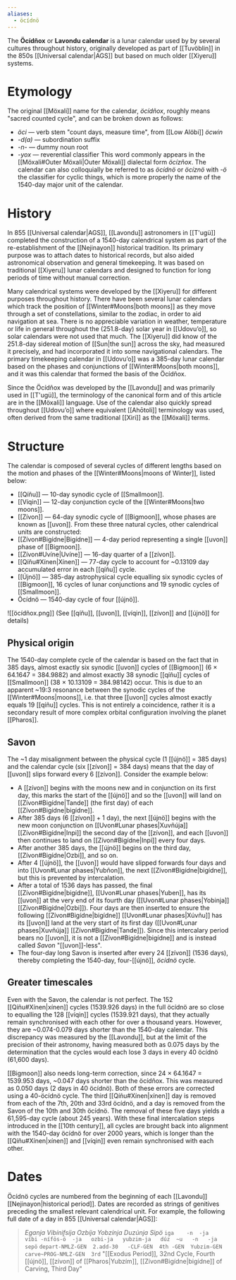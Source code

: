 ```yaml
---
aliases:
  - öcídnö
---
```

The **Öcídñox** or **Lavondu calendar** is a lunar calendar used by by several cultures throughout history, originally developed as part of [[Tuvöblin]] in the 850s [[Universal calendar|AGS]] but based on much older [[Xiyeru]] systems.
# Etymology
The original [[Möxali]] name for the calendar, *öcídñox*, roughly means "sacred counted cycle", and can be broken down as follows:
- *öci* — verb stem "count days, measure time", from [[Low Alöbi]] *öcwin*
- *-d(a)* — subordination suffix
- *-n-* — dummy noun root
- *-yox* — reverential classifier
This word commonly appears in the [[Möxali#Outer Möxali|Outer Möxali]] dialectal form *öcízñox*. The calendar can also colloquially be referred to as *öcídnö* or *öcíznö* with *-ö* the classifier for cyclic things, which is more properly the name of the 1540-day major unit of the calendar.
# History
In 855 [[Universal calendar|AGS]], [[Lavondu]] astronomers in [[T'ugü]] completed the construction of a 1540-day calendrical system as part of the re-establishment of the [[Nejinayon]] historical tradition. Its primary purpose was to attach dates to historical records, but also aided astronomical observation and general timekeeping. It was based on traditional [[Xiyeru]] lunar calendars and designed to function for long periods of time without manual correction.

Many calendrical systems were developed by the [[Xiyeru]] for different purposes throughout history. There have been several lunar calendars which track the position of [[Winter#Moons|both moons]] as they move through a set of constellations, similar to the zodiac, in order to aid navigation at sea. There is no appreciable variation in weather, temperature or life in general throughout the (251.8-day) solar year in [[Udovuʼo]], so solar calendars were not used that much. The [[Xiyeru]] did know of the 251.8-day sidereal motion of [[Sun|the sun]] across the sky, had measured it precisely, and had incorporated it into some navigational calendars. The primary timekeeping calendar in [[Udovuʼo]] was a 385-day lunar calendar based on the phases and conjunctions of [[Winter#Moons|both moons]], and it was this calendar that formed the basis of the Öcídñox.

Since the Öcídñox was developed by the [[Lavondu]] and was primarily used in [[T'ugü]], the terminology of the canonical form and of this article are in the [[Möxali]] language. Use of the calendar also quickly spread throughout [[Udovuʼo]] where equivalent [[Ahōtoli]] terminology was used, often derived from the same traditional [[Xiri]] as the [[Möxali]] terms.
# Structure
The calendar is composed of several cycles of different lengths based on the motion and phases of the [[Winter#Moons|moons of Winter]], listed below:
- [[Qíñu]] — 10-day synodic cycle of [[Smallmoon]].
- [[Víqin]] — 12-day conjunction cycle of the [[Winter#Moons|two moons]].
- [[Zívon]] — 64-day synodic cycle of [[Bigmoon]], whose phases are known as [[uvon]].
From these three natural cycles, other calendrical units are constructed:
- [[Zívon#Bigídne|Bigídne]] — 4-day period representing a single [[uvon]] phase of [[Bigmoon]].
- [[Zívon#Uvíne|Uvíne]] — 16-day quarter of a [[zívon]].
- [[Qíñu#Xínen|Xínen]] — 77-day cycle to account for ~0.13109 day accumulated error in each [[qíñu]] cycle.
- [[Újnö]] — 385-day astrophysical cycle equalling six synodic cycles of [[Bigmoon]], 16 cycles of lunar conjunctions and 19 synodic cycles of [[Smallmoon]].
- Öcídnö — 1540-day cycle of four [[újnö]].

![[öcídñox.png]]
(See [[qíñu]], [[uvon]], [[víqin]], [[zívon]] and [[újnö]] for details)
## Physical origin
The 1540-day complete cycle of the calendar is based on the fact that in 385 days, almost exactly six synodic [[uvon]] cycles of [[Bigmoon]] (6 × 64.1647 = 384.9882) and almost exactly 38 synodic [[qíñu]] cycles of [[Smallmoon]] (38 × 10.13109 = 384.98142) occur. This is due to an apparent ~19:3 resonance between the synodic cycles of the [[Winter#Moons|moons]], i.e. that three [[uvon]] cycles almost exactly equals 19 [[qíñu]] cycles. This is not entirely a coincidence, rather it is a secondary result of more complex orbital configuration involving the planet [[Pharos]].
## Savon
The ~1 day misalignment between the physical cycle (1 [[újnö]] = 385 days) and the calendar cycle (six [[zívon]] = 384 days) means that the day of [[uvon]] slips forward every 6 [[zívon]]. Consider the example below:
- A [[zívon]] begins with the moons new and in conjunction on its first day, this marks the start of the [[újnö]] and so the [[uvon]] will land on [[Zívon#Bigídne|Tande]] (the first day) of each [[Zívon#Bigídne|bigídne]].
- After 385 days (6 [[zívon]] + 1 day), the next [[újnö]] begins with the new moon conjunction on [[Uvon#Lunar phases|Xuvñúja]] [[Zívon#Bigídne|Inpi]] the second day of the [[zívon]], and each [[uvon]] then continues to land on [[Zívon#Bigídne|Inpi]] every four days.
- After another 385 days, the [[újnö]] begins on the third day, [[Zívon#Bigídne|Ozbi]], and so on.
- After 4 [[újnö]], the [[uvon]] would have slipped forwards four days and into [[Uvon#Lunar phases|Yubñon]], the next [[Zívon#Bigídne|bigídne]], but this is prevented by intercalation.
- After a total of 1536 days has passed, the final [[Zívon#Bigídne|bigídne]], [[Uvon#Lunar phases|Yuben]], has its [[uvon]] at the very end of its fourth day ([[Uvon#Lunar phases|Yobinja]] [[Zívon#Bigídne|Ozbi]]). Four days are then inserted to ensure the following [[Zívon#Bigídne|bigídne]] [[Uvon#Lunar phases|Xúvñu]] has its [[uvon]] land at the very start of its first day ([[Uvon#Lunar phases|Xuvñúja]] [[Zívon#Bigídne|Tande]]). Since this intercalary period bears no [[uvon]], it is not a [[Zívon#Bigídne|bigídne]] and is instead called *Savon* "[[uvon]]-less".
- The four-day long Savon is inserted after every 24 [[zívon]] (1536 days), thereby completing the 1540-day, four-[[újnö]], *öcídnö* cycle.
## Greater timescales
Even with the Savon, the calendar is not perfect. The 152 [[Qíñu#Xínen|xínen]] cycles (1539.926 days) in the full öcídnö are so close to equalling the 128 [[víqin]] cycles (1539.921 days), that they actually remain synchronised with each other for over a thousand years. However, they are ~0.074-0.079 days shorter than the 1540-day calendar. This discrepancy was measured by the [[Lavondu]], but at the limit of the precision of their astronomy, having measured both as 0.075 days by the determination that the cycles would each lose 3 days in every 40 öcídnö (61,600 days).

[[Bigmoon]] also needs long-term correction, since 24 × 64.1647 = 1539.953 days, ~0.047 days shorter than the öcídñox. This was measured as 0.050 days (2 days in 40 öcídnö). Both of these errors are corrected using a 40-öcídnö cycle. The third [[Qíñu#Xínen|xínen]] day is removed from each of the 7th, 20th and 33rd öcídnö, and a day is removed from the Savon of the 10th and 30th öcídnö. The removal of these five days yields a 61,595-day cycle (about 245 years). With these final intercalation steps introduced in the [[10th century]], all cycles are brought back into alignment with the 1540-day öcídnö for over 2000 years, which is longer than the [[Qíñu#Xínen|xínen]] and [[víqin]] even remain synchronised with each other.
# Dates
Öcídnö cycles are numbered from the beginning of each [[Lavondu]] [[Nejinayon|historical period]]. Dates are recorded as strings of genitives preceding the smallest relevant calendrical unit. For example, the following full date of a day in 855 [[Universal calendar|AGS]]:
> *Eganja Vibínifsíja Ozbíja Yobzínja Duzúnja Sipö*
> `iga    -n  -ja   víbi -nífös-ö  -ja   ozbi-ja   yubzim-ja   dúz  ~u   -n   -ja   sepö`
> `depart-NMLZ-GEN  2.add-30   -CLF-GEN  4th -GEN  Yubzim-GEN  carve~PROG-NMLZ-GEN  3rd`
> "[[Exodus Period]], 32nd Cycle, Fourth [[újnö]], [[zívon]] of [[Pharos|Yubzím]], [[Zívon#Bigídne|bigídne]] of Carving, Third Day"